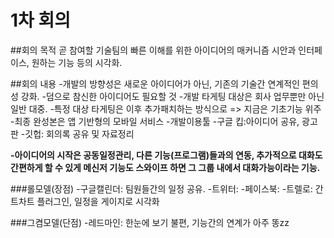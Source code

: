 # 1차 회의

##회의 목적
곧 참여할 기술팀의 빠른 이해를 위한
아이디어의 매커니즘 시안과 인터페이스, 원하는 기능 등의 시각화.

##회의 내용
  -개발의 방향성은 새로운 아이디어가 아닌, 기존의 기술간 연계적인 편의성 강화.
    -덤으로 참신한 아이디어도 필요할 것
  -개발 타게팅 대상은 회사 업무뿐만 아닌 일반 대중.
    -특정 대상 타게팅은 이후 추가패치하는 방식으로 => 지금은 기초기능 위주
  -최종 완성본은 앱 기반형의 모바일 서비스
  -개발이용툴
   -구글 킵:아이디어 공유, 광고판
   -깃헙: 회의록 공유 및 자료정리

**-아이디어의 시작은 공동일정관리, 다른 기능(프로그램)들과의 연동,
추가적으로 대화도 간편하게 할 수 있게
메신저 기능도 스와이프 하면 그 그룹 내에서 대화가능이라는 기능.**

###롤모델(장점)
  -구글캘린더: 팀원들간의 일정 공유.
  -트위터:
  -페이스북: 
  -트렐로: 간트차트 플러그인, 일정을 게이지로 시각화

###그켬모델(단점)
  -레드마인: 한눈에 보기 불편, 기능간의 연계가 아주 똥zz


